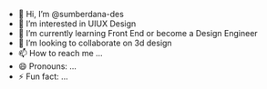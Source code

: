 - 👋 Hi, I’m @sumberdana-des
- 👀 I’m interested in UIUX Design
- 🌱 I’m currently learning Front End or become a Design Engineer
- 💞️ I’m looking to collaborate on 3d design
- 📫 How to reach me ...
- 😄 Pronouns: ...
- ⚡ Fun fact: ...

<!---
sumberdana-des/sumberdana-des is a ✨ special ✨ repository because its `README.md` (this file) appears on your GitHub profile.
You can click the Preview link to take a look at your changes.
--->
